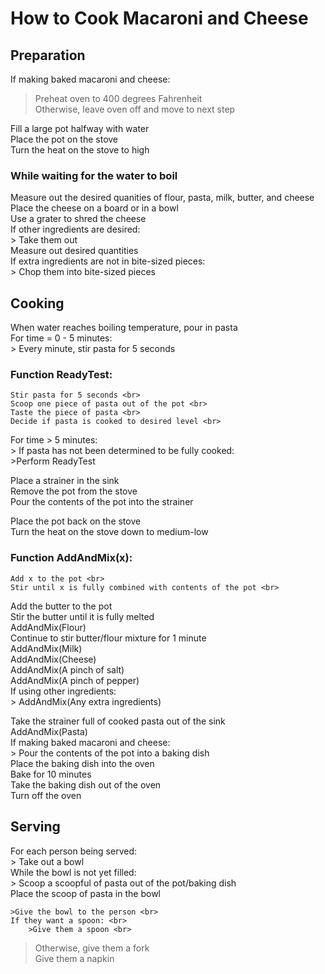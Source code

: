 # How to Cook Macaroni and Cheese

## Preparation
If making baked macaroni and cheese: <br>
   > Preheat oven to 400 degrees Fahrenheit <br>
    Otherwise, leave oven off and move to next step <br>

Fill a large pot halfway with water <br>
Place the pot on the stove <br>
Turn the heat on the stove to high <br>

### While waiting for the water to boil
Measure out the desired quanities of flour, pasta, milk, butter, and cheese <br>
Place the cheese on a board or in a bowl <br>
Use a grater to shred the cheese <br>
If other ingredients are desired: <br>
    > Take them out <br>
    Measure out desired quantities <br>
    If extra ingredients are not in bite-sized pieces: <br>
        > Chop them into bite-sized pieces <br>

## Cooking
When water reaches boiling temperature, pour in pasta <br>
For time = 0 - 5 minutes: <br>
        > Every minute, stir pasta for 5 seconds <br>

### Function ReadyTest:
    Stir pasta for 5 seconds <br>
    Scoop one piece of pasta out of the pot <br>
    Taste the piece of pasta <br>
    Decide if pasta is cooked to desired level <br>

For time > 5 minutes: <br>
    > If pasta has not been determined to be fully cooked: <br>
        >Perform ReadyTest  <br>

Place a strainer in the sink <br>
Remove the pot from the stove <br>
Pour the contents of the pot into the strainer <br>

Place the pot back on the stove <br>
Turn the heat on the stove down to medium-low <br>

### Function AddAndMix(x):
    Add x to the pot <br>
    Stir until x is fully combined with contents of the pot <br>

Add the butter to the pot <br>
Stir the butter until it is fully melted <br>
AddAndMix(Flour) <br>
Continue to stir butter/flour mixture for 1 minute <br>
AddAndMix(Milk) <br>
AddAndMix(Cheese) <br>
AddAndMix(A pinch of salt) <br>
AddAndMix(A pinch of pepper) <br>
If using other ingredients: <br>
    > AddAndMix(Any extra ingredients) <br>

Take the strainer full of cooked pasta out of the sink <br>
AddAndMix(Pasta) <br>
If making baked macaroni and cheese: <br>
    > Pour the contents of the pot into a baking dish <br>
    Place the baking dish into the oven <br>
    Bake for 10 minutes <br>
    Take the baking dish out of the oven <br>
    Turn off the oven <br>

## Serving
For each person being served: <br>
    > Take out a bowl <br>
    While the bowl is not yet filled: <br>
        > Scoop a scoopful of pasta out of the pot/baking dish <br>
        Place the scoop of pasta in the bowl <br>

    >Give the bowl to the person <br>
    If they want a spoon: <br>
        >Give them a spoon <br>

   > Otherwise, give them a fork <br>
    Give them a napkin <br>



